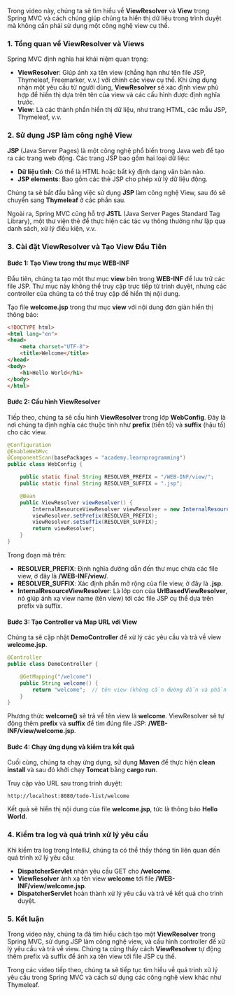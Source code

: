 Trong video này, chúng ta sẽ tìm hiểu về **ViewResolver** và **View** trong Spring MVC và cách chúng giúp chúng ta hiển thị dữ liệu trong trình duyệt mà không cần phải sử dụng một công nghệ view cụ thể.

### 1. Tổng quan về ViewResolver và Views

Spring MVC định nghĩa hai khái niệm quan trọng:
- **ViewResolver**: Giúp ánh xạ tên view (chẳng hạn như tên file JSP, Thymeleaf, Freemarker, v.v.) với chính các view cụ thể. Khi ứng dụng nhận một yêu cầu từ người dùng, **ViewResolver** sẽ xác định view phù hợp để hiển thị dựa trên tên của view và các cấu hình được định nghĩa trước.
- **View**: Là các thành phần hiển thị dữ liệu, như trang HTML, các mẫu JSP, Thymeleaf, v.v.

### 2. Sử dụng JSP làm công nghệ View

**JSP** (Java Server Pages) là một công nghệ phổ biến trong Java web để tạo ra các trang web động. Các trang JSP bao gồm hai loại dữ liệu:
- **Dữ liệu tĩnh**: Có thể là HTML hoặc bất kỳ định dạng văn bản nào.
- **JSP elements**: Bao gồm các thẻ JSP cho phép xử lý dữ liệu động.

Chúng ta sẽ bắt đầu bằng việc sử dụng **JSP** làm công nghệ View, sau đó sẽ chuyển sang **Thymeleaf** ở các phần sau.

Ngoài ra, Spring MVC cũng hỗ trợ **JSTL** (Java Server Pages Standard Tag Library), một thư viện thẻ để thực hiện các tác vụ thông thường như lặp qua danh sách, xử lý điều kiện, v.v.

### 3. Cài đặt ViewResolver và Tạo View Đầu Tiên

#### Bước 1: Tạo View trong thư mục WEB-INF

Đầu tiên, chúng ta tạo một thư mục **view** bên trong **WEB-INF** để lưu trữ các file JSP. Thư mục này không thể truy cập trực tiếp từ trình duyệt, nhưng các controller của chúng ta có thể truy cập để hiển thị nội dung.

Tạo file **welcome.jsp** trong thư mục **view** với nội dung đơn giản hiển thị thông báo:

```html
<!DOCTYPE html>
<html lang="en">
<head>
    <meta charset="UTF-8">
    <title>Welcome</title>
</head>
<body>
    <h1>Hello World</h1>
</body>
</html>
```

#### Bước 2: Cấu hình ViewResolver

Tiếp theo, chúng ta sẽ cấu hình **ViewResolver** trong lớp **WebConfig**. Đây là nơi chúng ta định nghĩa các thuộc tính như **prefix** (tiền tố) và **suffix** (hậu tố) cho các view.

```java
@Configuration
@EnableWebMvc
@ComponentScan(basePackages = "academy.learnprogramming")
public class WebConfig {

    public static final String RESOLVER_PREFIX = "/WEB-INF/view/";
    public static final String RESOLVER_SUFFIX = ".jsp";

    @Bean
    public ViewResolver viewResolver() {
        InternalResourceViewResolver viewResolver = new InternalResourceViewResolver();
        viewResolver.setPrefix(RESOLVER_PREFIX);
        viewResolver.setSuffix(RESOLVER_SUFFIX);
        return viewResolver;
    }
}
```

Trong đoạn mã trên:
- **RESOLVER_PREFIX**: Định nghĩa đường dẫn đến thư mục chứa các file view, ở đây là **/WEB-INF/view/**.
- **RESOLVER_SUFFIX**: Xác định phần mở rộng của file view, ở đây là **.jsp**.
- **InternalResourceViewResolver**: Là lớp con của **UrlBasedViewResolver**, nó giúp ánh xạ view name (tên view) tới các file JSP cụ thể dựa trên prefix và suffix.

#### Bước 3: Tạo Controller và Map URL với View

Chúng ta sẽ cập nhật **DemoController** để xử lý các yêu cầu và trả về view **welcome.jsp**.

```java
@Controller
public class DemoController {

    @GetMapping("/welcome")
    public String welcome() {
        return "welcome";  // tên view (không cần đường dẫn và phần mở rộng vì ViewResolver sẽ thêm vào)
    }
}
```

Phương thức **welcome()** sẽ trả về tên view là **welcome**. ViewResolver sẽ tự động thêm **prefix** và **suffix** để tìm đúng file JSP: **/WEB-INF/view/welcome.jsp**.

#### Bước 4: Chạy ứng dụng và kiểm tra kết quả

Cuối cùng, chúng ta chạy ứng dụng, sử dụng **Maven** để thực hiện **clean install** và sau đó khởi chạy **Tomcat** bằng **cargo run**.

Truy cập vào URL sau trong trình duyệt:
```
http://localhost:8080/todo-list/welcome
```
Kết quả sẽ hiển thị nội dung của file **welcome.jsp**, tức là thông báo **Hello World**.

### 4. Kiểm tra log và quá trình xử lý yêu cầu

Khi kiểm tra log trong IntelliJ, chúng ta có thể thấy thông tin liên quan đến quá trình xử lý yêu cầu:
- **DispatcherServlet** nhận yêu cầu GET cho **/welcome**.
- **ViewResolver** ánh xạ tên view **welcome** tới file **/WEB-INF/view/welcome.jsp**.
- **DispatcherServlet** hoàn thành xử lý yêu cầu và trả về kết quả cho trình duyệt.

### 5. Kết luận

Trong video này, chúng ta đã tìm hiểu cách tạo một **ViewResolver** trong Spring MVC, sử dụng JSP làm công nghệ view, và cấu hình controller để xử lý yêu cầu và trả về view. Chúng ta cũng thấy cách **ViewResolver** tự động thêm prefix và suffix để ánh xạ tên view tới file JSP cụ thể. 

Trong các video tiếp theo, chúng ta sẽ tiếp tục tìm hiểu về quá trình xử lý yêu cầu trong Spring MVC và cách sử dụng các công nghệ view khác như Thymeleaf.

